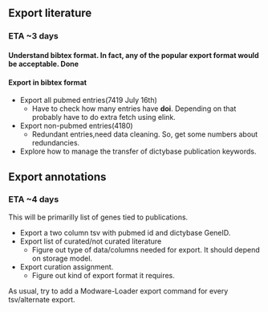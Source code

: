 ## Export literature
### ETA ~3 days

#### Understand bibtex format. In fact, any of the popular export format would be acceptable. __Done__
#### Export in bibtex format
* Export all pubmed entries(7419 July 16th)
     * Have to check how many entries have __doi__. Depending on that probably have to do extra fetch using elink.
* Export non-pubmed entries(4180)
    * Redundant entries,need data cleaning. So, get some numbers about redundancies.
* Explore how to manage the transfer of dictybase publication keywords.
    
    

## Export annotations
### ETA ~4 days
This will be primarilly list of genes tied to publications. 

* Export a two column tsv with pubmed id and dictybase GeneID.
* Export list of curated/not curated literature
  * Figure out type of data/columns needed for export. It should depend on storage model.
* Export curation assignment.
  * Figure out kind of export format it requires.

As usual, try to add a Modware-Loader export command for every tsv/alternate export.

